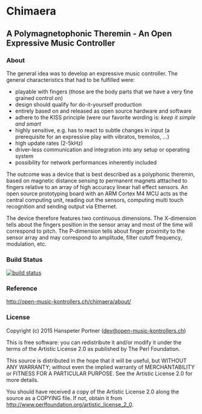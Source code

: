 # Chimaera

## A Polymagnetophonic Theremin - An Open Expressive Music Controller

### About 

The general idea was to develop an expressive music controller. The general characteristics that had to be fulfilled were:

- playable with fingers (those are the body parts that we have a very fine grained control on)
- design should qualify for do-it-yourself production
- entirely based on and released as open source hardware and software
- adhere to the KISS principle (were our favorite wording is: *keep it simple and smart*
- highly sensitive, e.g. has to react to subtle changes in input (a prerequisite for an expressive play with vibratos, tremolos, ...)
- high update rates (2-5kHz)
- driver-less communication and integration into any setup or operating system
- possibility for network performances inherently included

The outcome was a device that is best described as a polyphonic theremin, based on magnetic distance sensing to permanent magnets atttached to fingers relative to an array of high accuracy linear hall effect sensors. An open source prototyping board with an ARM Cortex M4 MCU acts as the central computing unit, reading out the sensors, computing multi touch recognition and sending output via Ethernet.

The device therefore features two continuous dimensions. The X-dimension tells about the fingers position in the sensor array and most of the time will correspond to pitch. The P-dimension tells about finger proximity to the sensor array and may correspond to amplitude, filter cutoff frequency, modulation, etc.

### Build Status

[![build status](https://gitlab.com/OpenMusicKontrollers/chimaera_firmware/badges/master/build.svg)](https://gitlab.com/OpenMusicKontrollers/chimaera_firmware/commits/master)

### Reference

<http://open-music-kontrollers.ch/chimaera/about/>

### License
Copyright (c) 2015 Hanspeter Portner (dev@open-music-kontrollers.ch)

This is free software: you can redistribute it and/or modify
it under the terms of the Artistic License 2.0 as published by
The Perl Foundation.

This source is distributed in the hope that it will be useful,
but WITHOUT ANY WARRANTY; without even the implied warranty of
MERCHANTABILITY or FITNESS FOR A PARTICULAR PURPOSE. See the
Artistic License 2.0 for more details.

You should have received a copy of the Artistic License 2.0
along the source as a COPYING file. If not, obtain it from
<http://www.perlfoundation.org/artistic_license_2_0>.
